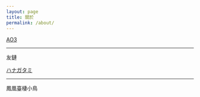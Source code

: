 ```yaml
---
layout: page
title: 關於
permalink: /about/
---
```


[AO3](https://archiveofourown.org/users/xxfive/pseuds/silvertabby)

* * *

友鏈

[ハナガタミ]([http://xxxxxxxxxxxxx/](https://kanransya.github.io/nami-jetcoaster/about/)https://kanransya.github.io/nami-jetcoaster/about/)


* * *

鳳凰臺棲小鳥
